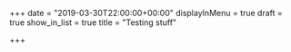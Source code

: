 +++
date = "2019-03-30T22:00:00+00:00"
displayInMenu = true
draft = true
show_in_list = true
title = "Testing stuff"

+++
